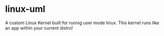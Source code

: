 # linux-uml
A custom Linux Kernel built for runnig user mode linux.
This kernel runs like an app within your current distro!
